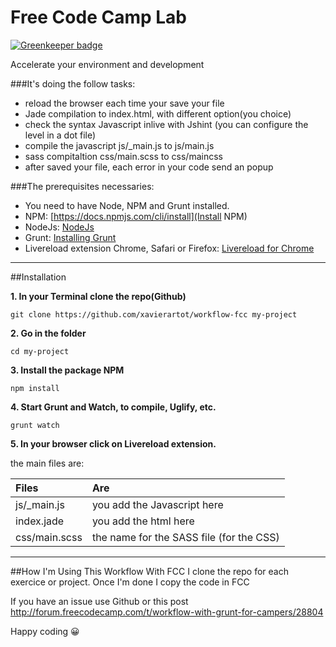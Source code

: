 # Free Code Camp Lab

[![Greenkeeper badge](https://badges.greenkeeper.io/xavierartot/workflow-fcc.svg)](https://greenkeeper.io/)

Accelerate your environment and development

###It's doing the follow tasks:
- reload the browser each time your save your file
- Jade compilation to index.html, with different option(you choice)
- check the syntax Javascript inlive with Jshint (you can configure the level in a dot file)
- compile the javascript js/_main.js to js/main.js
- sass compitaltion css/main.scss to css/maincss
- after saved your file, each error in your code send an popup

###The prerequisites necessaries:
- You need to have Node, NPM and Grunt installed.
- NPM: [https://docs.npmjs.com/cli/install](Install NPM)
- NodeJs: [NodeJs](https://nodejs.org/en/download/)
- Grunt: [Installing Grunt](http://gruntjs.com/installing-grunt)
- Livereload extension Chrome, Safari or Firefox: [Livereload for Chrome](https://chrome.google.com/webstore/detail/livereload/jnihajbhpnppcggbcgedagnkighmdlei?hl=en1)


---


##Installation

**1. In your Terminal clone the repo(Github)**

`git clone https://github.com/xavierartot/workflow-fcc my-project`

**2. Go in the folder**

`cd my-project`

**3. Install the package NPM**

`npm install`

**4. Start Grunt and Watch, to compile, Uglify, etc.**

`grunt watch`

**5. In your browser click on Livereload extension.**

the main files are:

| Files         | Are                                        |
| :------------ |:-------------------------------------------|
| js/_main.js   | you add the Javascript here                |
| index.jade    | you add the html here                      | 
| css/main.scss | the name for the SASS file (for the CSS)   | 

---
##How I'm Using This Workflow With FCC
I clone the repo for each exercice or project.
Once I'm done I copy the code in FCC

If you have an issue use Github or this post http://forum.freecodecamp.com/t/workflow-with-grunt-for-campers/28804

Happy coding :grinning:

